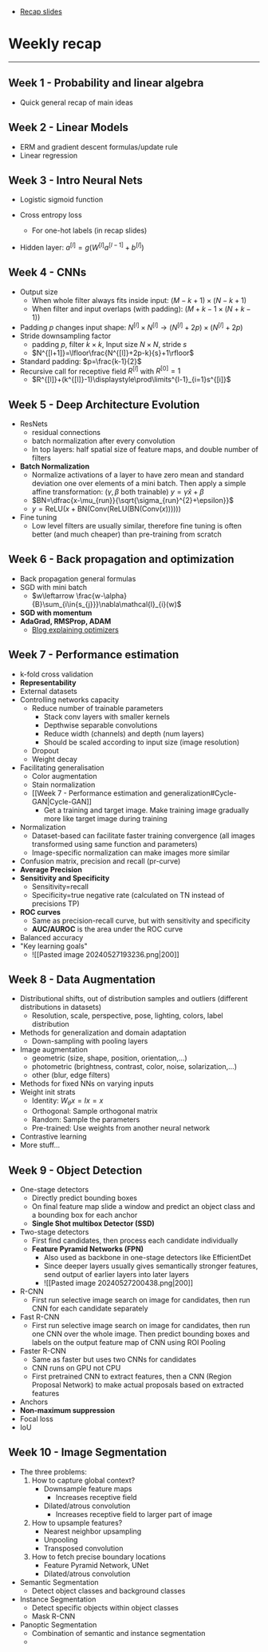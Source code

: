 
* [Recap slides](https://www-int.uio.no/studier/emner/matnat/ifi/IN3310/v24/teaching-materials/recap.pdf)

# Weekly recap
---

## Week 1 - Probability and linear algebra
* Quick general recap of main ideas

## Week 2 - Linear Models
* ERM and gradient descent formulas/update rule
* Linear regression

## Week 3 - Intro Neural Nets
* Logistic sigmoid function
* Cross entropy loss
	* For one-hot labels (in recap slides)

* Hidden layer: $a^{[l]}=g(W^{[l]}a^{[l-1]}+b^{[l]})$

## Week 4 - CNNs
* Output size
	* When whole filter always fits inside input: $(M-k+1)\times (N-k+1)$
	* When filter and input overlaps (with padding): $(M+k-1\times (N+k-1))$
* Padding $p$ changes input shape: $N^{[l]}\times N^{[l]}\rightarrow(N^{[l]}+2p)\times(N^{[l]}+2p)$
* Stride downsampling factor
	* padding $p$, filter $k\times k$, Input size $N\times N$, stride $s$
	* $N^{[l+1]}=\lfloor\frac{N^{[l]}+2p-k}{s}+1\rfloor$
* Standard padding: $p=\frac{k-1}{2}$
* Recursive call for receptive field $R^{[l]}$ with $R^{[0]}=1$
	* $R^{[l]}+(k^{[l]}-1)\displaystyle\prod\limits^{l-1}_{i=1}s^{[i]}$


## Week 5 - Deep Architecture Evolution
* ResNets 
	* residual connections
	* batch normalization after every convolution
	* In top layers: half spatial size of feature maps, and double number of filters
* **Batch Normalization**
	* Normalize activations of a layer to have zero mean and standard deviation one over elements of a mini batch. Then apply a simple affine transformation: ($\gamma,\beta$ both trainable) $y=\gamma\hat{x}+\beta$
	* $BN=\dfrac{x-\mu_{run}}{\sqrt{\sigma_{run}^{2}+\epsilon}}$
	* $y = \text{ReLU}(x + \text{BN}(\text{Conv}(\text{ReLU}(\text{BN}(\text{Conv}(x))))))$
* Fine tuning
	* Low level filters are usually similar, therefore fine tuning is often better (and much cheaper) than pre-training from scratch


## Week 6 - Back propagation and optimization
* Back propagation general formulas
* SGD with mini batch
	* $w\leftarrow \frac{w-\alpha}{B}\sum_{i\in{s_{j}}}\nabla\mathcal{l}_{i}(w)$
* **SGD with momentum**
* **AdaGrad, RMSProp, ADAM**
	* [Blog explaining optimizers](https://www.ruder.io/optimizing-gradient-descent/)


## Week 7 - Performance estimation
* k-fold cross validation
* **Representability**
* External datasets
* Controlling networks capacity
	* Reduce number of trainable parameters
		* Stack conv layers with smaller kernels
		* Depthwise separable convolutions
		* Reduce width (channels) and depth (num layers)
		* Should be scaled according to input size (image resolution)
	* Dropout
	* Weight decay
* Facilitating generalisation
	* Color augmentation
	* Stain normalization
	* [[Week 7 - Performance estimation and generalization#Cycle-GAN|Cycle-GAN]]
		* Get a training and target image. Make training image gradually more like target image during training
* Normalization
	* Dataset-based can facilitate faster training convergence (all images transformed using same function and parameters)
	* Image-specific normalization can make images more similar
* Confusion matrix, precision and recall (pr-curve)
* **Average Precision**
* **Sensitivity and Specificity**
	* Sensitivity=recall
	* Specificity=true negative rate (calculated on TN instead of precisions TP)
* **ROC curves**
	* Same as precision-recall curve, but with sensitivity and specificity
	* **AUC/AUROC** is the area under the ROC curve
* Balanced accuracy
* "Key learning goals"
	* ![[Pasted image 20240527193236.png|200]]

## Week 8 - Data Augmentation
* Distributional shifts, out of distribution samples and outliers (different distributions in datasets)
	* Resolution, scale, perspective, pose, lighting, colors, label distribution
* Methods for generalization and domain adaptation
	* Down-sampling with pooling layers
* Image augmentation
	* geometric (size, shape, position, orientation,...)
	* photometric (brightness, contrast, color, noise, solarization,...)
	* other (blur, edge filters)
* Methods for fixed NNs on varying inputs
* Weight init strats
	* Identity: $W_{\theta}x=Ix=x$
	* Orthogonal: Sample orthogonal matrix
	* Random: Sample the parameters
	* Pre-trained: Use weights from another neural network
* Contrastive learning
* More stuff...

## Week 9 - Object Detection
* One-stage detectors
	* Directly predict bounding boxes
	* On final feature map slide a window and predict an object class and a bounding box for each anchor
	*  **Single Shot multibox Detector (SSD)**
* Two-stage detectors
	* First find candidates, then process each candidate individually
	* **Feature Pyramid Networks (FPN)**
		* Also used as backbone in one-stage detectors like EfficientDet
		* Since deeper layers usually gives semantically stronger features, send output of earlier layers into later layers
		* ![[Pasted image 20240527200438.png|200]]
* R-CNN
	* First run selective image search on image for candidates, then run CNN for each candidate separately
* Fast R-CNN
	* First run selective image search on image for candidates, then run one CNN over the whole image. Then predict bounding boxes and labels on the output feature map of CNN using ROI Pooling
* Faster R-CNN
	* Same as faster but uses two CNNs for candidates
	* CNN runs on GPU not CPU
	* First pretrained CNN to extract features, then a CNN (Region Proposal Network) to make actual proposals based on extracted features
* Anchors
* **Non-maximum suppression**
* Focal loss
* IoU

## Week 10 - Image Segmentation
* The three problems:
	1. How to capture global context?
		* Downsample feature maps
			* Increases receptive field
		* Dilated/atrous convolution
			* Increases receptive field to larger part of image
	1. How to upsample features?
		* Nearest neighbor upsampling
		* Unpooling
		* Transposed convolution
	2. How to fetch precise boundary locations
		* Feature Pyramid Network, UNet
		* Dilated/atrous convolution
* Semantic Segmentation
	* Detect object classes and background classes
* Instance Segmentation
	* Detect specific objects within object classes
	* Mask R-CNN
* Panoptic Segmentation
	* Combination of semantic and instance segmentation
	* 
